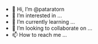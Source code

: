 - 👋 Hi, I’m @pataratorn
- 👀 I’m interested in ...
- 🌱 I’m currently learning ...
- 💞️ I’m looking to collaborate on ...
- 📫 How to reach me ...

<!---
pataratorn/pataratorn is a ✨ special ✨ repository because its `README.md` (this file) appears on your GitHub profile.
You can click the Preview link to take a look at your changes.
--->
